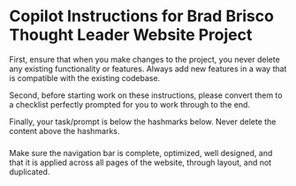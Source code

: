 <!-- Use this file to provide workspace-specific custom instructions to Copilot. For more details, visit https://code.visualstudio.com/docs/copilot/copilot-customization#_use-a-githubcopilotinstructionsmd-file -->

# Copilot Instructions for Brad Brisco Thought Leader Website Project

First, ensure that when you make changes to the project, you never delete any existing functionality or features. Always add new features in a way that is compatible with the existing codebase.

Second, before starting work on these instructions, please convert them to a checklist perfectly prompted for you to work through to the end.

Finally, your task/prompt is below the hashmarks below. Never delete the content above the hashmarks.

#####

Make sure the navigation bar is complete, optimized, well designed, and that it is applied across all pages of the website, through layout, and not duplicated.
